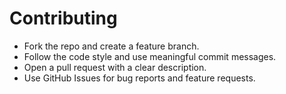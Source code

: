 # Contributing

- Fork the repo and create a feature branch.
- Follow the code style and use meaningful commit messages.
- Open a pull request with a clear description.
- Use GitHub Issues for bug reports and feature requests.
